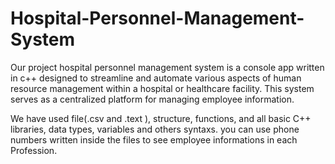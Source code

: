 # Hospital-Personnel-Management-System

Our project hospital personnel management system is a console app written in c++ designed to streamline and automate various aspects of human resource management within a hospital or healthcare facility. This system serves as a centralized platform for managing employee information.

We have used file(.csv and .text ), structure, functions, and all basic C++ libraries, data types, variables and others syntaxs. you can use phone numbers written inside the files to see employee informations in each Profession.
